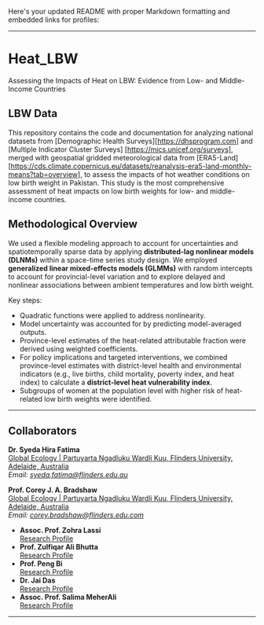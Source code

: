 Here's your updated README with proper Markdown formatting and embedded links for profiles:

---

# Heat_LBW  
Assessing the Impacts of Heat on LBW: Evidence from Low- and Middle-Income Countries  

## LBW Data  

This repository contains the code and documentation for analyzing national datasets from [Demographic Health Surveys][https://dhsprogram.com] and [Multiple Indicator Cluster Surveys] [https://mics.unicef.org/surveys], merged with geospatial gridded meteorological data from [ERA5-Land][https://cds.climate.copernicus.eu/datasets/reanalysis-era5-land-monthly-means?tab=overview], to assess the impacts of hot weather conditions on low birth weight in Pakistan. This study is the most comprehensive assessment of heat impacts on low birth weights for low- and middle-income countries.

## Methodological Overview  

We used a flexible modeling approach to account for uncertainties and spatiotemporally sparse data by applying **distributed-lag nonlinear models (DLNMs)** within a space-time series study design. We employed **generalized linear mixed-effects models (GLMMs)** with random intercepts to account for provincial-level variation and to explore delayed and nonlinear associations between ambient temperatures and low birth weight.  

Key steps:  
- Quadratic functions were applied to address nonlinearity.  
- Model uncertainty was accounted for by predicting model-averaged outputs.  
- Province-level estimates of the heat-related attributable fraction were derived using weighted coefficients.  
- For policy implications and targeted interventions, we combined province-level estimates with district-level health and environmental indicators (e.g., live births, child mortality, poverty index, and heat index) to calculate a **district-level heat vulnerability index**.  
- Subgroups of women at the population level with higher risk of heat-related low birth weights were identified.  

---

## Collaborators  

**Dr. Syeda Hira Fatima**  
[Global Ecology | Partuyarta Ngadluku Wardli Kuu, Flinders University, Adelaide, Australia](https://globalecologyflinders.com/people/#SHF)  
*Email: syeda.fatima@flinders.edu.au*  

**Prof. Corey J. A. Bradshaw**  
[Global Ecology | Partuyarta Ngadluku Wardli Kuu, Flinders University, Adelaide, Australia](https://globalecologyflinders.com/people/#DIRECTOR)  
*Email: corey.bradshaw@flinders.edu.com*  
 
- **Assoc. Prof. Zohra Lassi**  
  [Research Profile](https://researchers.adelaide.edu.au/profile/zohra.lassi)  
- **Prof. Zulfiqar Ali Bhutta**  
  [Research Profile](https://www.sickkids.ca/en/staff/b/zulfiqar-bhutta/)  
- **Prof. Peng Bi**  
  [Research Profile](https://researchers.adelaide.edu.au/profile/peng.bi)  
- **Dr. Jai Das**  
  [Research Profile](https://www.aku.edu/mcpk/faculty/Pages/profile.aspx?ProfileID=307&Name=Jai++Das)  
- **Assoc. Prof. Salima MeherAli**  
  [Research Profile](https://apps.ualberta.ca/directory/person/meherali)  

---
